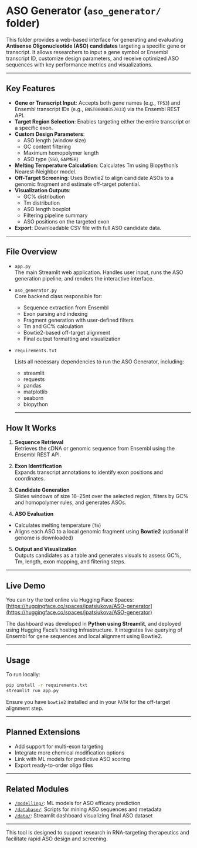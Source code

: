# ASO Generator (`aso_generator/` folder)

This folder provides a web-based interface for generating and evaluating **Antisense Oligonucleotide (ASO) candidates** targeting a specific gene or transcript. It allows researchers to input a gene symbol or Ensembl transcript ID, customize design parameters, and receive optimized ASO sequences with key performance metrics and visualizations.

---

## Key Features

- **Gene or Transcript Input**: Accepts both gene names (e.g., `TP53`) and Ensembl transcript IDs (e.g., `ENST00000357033`) via the Ensembl REST API.
- **Target Region Selection**: Enables targeting either the entire transcript or a specific exon.
- **Custom Design Parameters**:
  - ASO length (window size)
  - GC content filtering
  - Maximum homopolymer length
  - ASO type (`SSO`, `GAPMER`)
- **Melting Temperature Calculation**: Calculates Tm using Biopython’s Nearest-Neighbor model.
- **Off-Target Screening**: Uses Bowtie2 to align candidate ASOs to a genomic fragment and estimate off-target potential.
- **Visualization Outputs**:
  - GC% distribution
  - Tm distribution
  - ASO length boxplot
  - Filtering pipeline summary
  - ASO positions on the targeted exon
- **Export**: Downloadable CSV file with full ASO candidate data.

---

## File Overview

- `app.py`  
  The main Streamlit web application. Handles user input, runs the ASO generation pipeline, and renders the interactive interface.

- `aso_generator.py`  
  Core backend class responsible for:
  - Sequence extraction from Ensembl
  - Exon parsing and indexing
  - Fragment generation with user-defined filters
  - Tm and GC% calculation
  - Bowtie2-based off-target alignment
  - Final output formatting and visualization

- `requirements.txt`

  Lists all necessary dependencies to run the ASO Generator, including:
  - streamlit
  - requests
  - pandas
  - matplotlib
  - seaborn
  - biopython  

  ---

## How It Works

1. **Sequence Retrieval**  
 Retrieves the cDNA or genomic sequence from Ensembl using the Ensembl REST API.

2. **Exon Identification**  
 Expands transcript annotations to identify exon positions and coordinates.

3. **Candidate Generation**  
 Slides windows of size 16–25nt over the selected region, filters by GC% and homopolymer rules, and generates ASOs.

4. **ASO Evaluation**  
 - Calculates melting temperature (`Tm`)
 - Aligns each ASO to a local genomic fragment using **Bowtie2** (optional if genome is downloaded)

5. **Output and Visualization**  
 Outputs candidates as a table and generates visuals to assess GC%, Tm, length, exon mapping, and filtering steps.

---

## Live Demo

You can try the tool online via Hugging Face Spaces:  
[https://huggingface.co/spaces/jpatsiukova/ASO-generator](https://huggingface.co/spaces/jpatsiukova/ASO-generator)

The dashboard was developed in **Python using Streamlit**, and deployed using Hugging Face’s hosting infrastructure. It integrates live querying of Ensembl for gene sequences and local alignment using Bowtie2.

---

## Usage

To run locally:

```bash
pip install -r requirements.txt
streamlit run app.py
```

Ensure you have `bowtie2` installed and in your `PATH` for the off-target alignment step.

---

## Planned Extensions
- Add support for multi-exon targeting  
- Integrate more chemical modification options  
- Link with ML models for predictive ASO scoring  
- Export ready-to-order oligo files  

---

## Related Modules
- [`/modelling/`](../modelling): ML models for ASO efficacy prediction  
- [`/database/`](../database): Scripts for mining ASO sequences and metadata  
- [`/data/`](../data): Streamlit dashboard visualizing final ASO dataset  

---

This tool is designed to support research in RNA-targeting therapeutics and facilitate rapid ASO design and screening.

